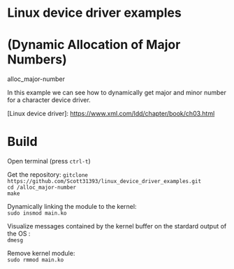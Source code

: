 # Linux device driver examples


# (Dynamic Allocation of Major Numbers)
alloc_major-number<br />

In this example we can see how to dynamically get major and minor number for a character device driver.<br />

[Linux device driver]: https://www.xml.com/ldd/chapter/book/ch03.html <br />

# Build

Open terminal (press `ctrl-t`)<br />

Get the repository:
`gitclone https://github.com/Scott31393/linux_device_driver_examples.git`<br />
`cd /alloc_major-number` <br /> 
`make` <br />

Dynamically linking the module to the kernel:<br />
`sudo insmod main.ko`<br />


Visualize messages contained by the kernel buffer on the stardard output of the OS :<br />
`dmesg`<br />


Remove kernel module:<br />
`sudo rmmod main.ko`<br />
